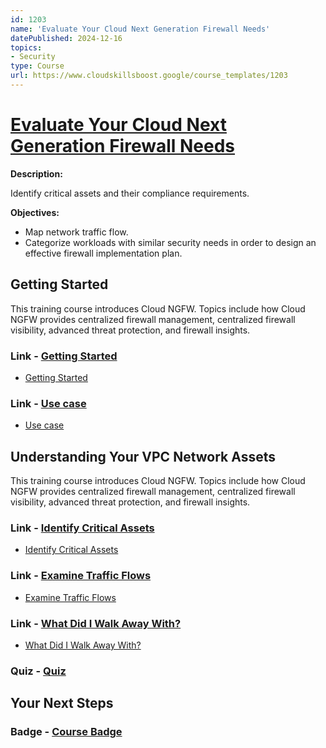 ```yaml
---
id: 1203
name: 'Evaluate Your Cloud Next Generation Firewall Needs'
datePublished: 2024-12-16
topics:
- Security
type: Course
url: https://www.cloudskillsboost.google/course_templates/1203
---
```


# [Evaluate Your Cloud Next Generation Firewall Needs](https://www.cloudskillsboost.google/course_templates/1203)

**Description:**

Identify critical assets and their compliance requirements.

**Objectives:**

- Map network traffic flow.
- Categorize workloads with similar security needs in order to design an effective firewall implementation plan.

## Getting Started

This training course introduces Cloud NGFW. Topics include how Cloud NGFW provides centralized firewall management, centralized firewall visibility, advanced threat protection, and firewall insights.

### Link - [Getting Started](https://www.cloudskillsboost.google/course_templates/1203/documents/517382)

- [Getting Started](https://storage.googleapis.com/cloud-training/T-NGFW02-I/index.html#/lessons/xyz2G09k5pBl9fnrVsY34rirbwYeg7ln)

### Link - [Use case](https://www.cloudskillsboost.google/course_templates/1203/documents/517383)

- [Use case](https://storage.googleapis.com/cloud-training/T-NGFW02-I/index.html#/lessons/nCaCrfbRTQydlKyUNRiVVTB6kYdNQigo)

## Understanding Your VPC Network Assets

This training course introduces Cloud NGFW. Topics include how Cloud NGFW provides centralized firewall management, centralized firewall visibility, advanced threat protection, and firewall insights.

### Link - [Identify Critical Assets](https://www.cloudskillsboost.google/course_templates/1203/documents/517384)

- [Identify Critical Assets](https://storage.googleapis.com/cloud-training/T-NGFW02-I/index.html#/lessons/NEQWoAIwxEn2bfbMp3ujHGiW3y7zXFPY)

### Link - [Examine Traffic Flows](https://www.cloudskillsboost.google/course_templates/1203/documents/517385)

- [Examine Traffic Flows](https://storage.googleapis.com/cloud-training/T-NGFW02-I/index.html#/lessons/oipIS3M6aFsRXn2qlU9Ubx24eu-NaF0P)

### Link - [What Did I Walk Away With?](https://www.cloudskillsboost.google/course_templates/1203/documents/517386)

- [What Did I Walk Away With?](https://storage.googleapis.com/cloud-training/T-NGFW02-I/index.html#/lessons/2rbf-NxzknxbxiOLlzx82TLqJ4MTc-r9)

### Quiz - [Quiz](https://www.cloudskillsboost.google/course_templates/1203/quizzes/517387)

## Your Next Steps

### Badge - [Course Badge](https://www.cloudskillsboost.googleNone)
